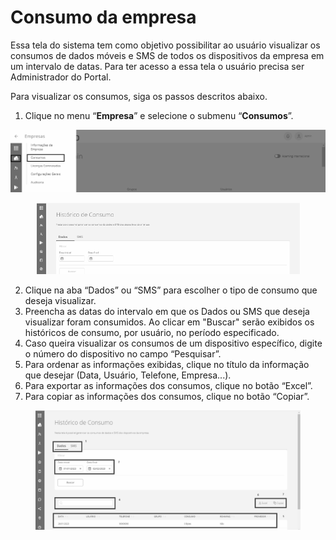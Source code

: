 # Consumo da empresa

Essa tela do sistema tem como objetivo possibilitar ao usuário visualizar os consumos de dados móveis e SMS de todos os dispositivos da empresa em um intervalo de datas. Para ter acesso a essa tela o usuário precisa ser Administrador do Portal.

Para visualizar os consumos, siga os passos descritos abaixo.

1. Clique no menu “**Empresa**” e selecione o submenu “**Consumos**”.

![](<../../.gitbook/assets/0 (10).png>)

<figure><img src="../../.gitbook/assets/image (38).png" alt="" width="531"><figcaption></figcaption></figure>

2. Clique na aba “Dados” ou “SMS” para escolher o tipo de consumo que deseja visualizar.
3. Preencha as datas do intervalo em que os Dados ou SMS que deseja visualizar foram consumidos. Ao clicar em "Buscar" serão exibidos os históricos de consumo, por usuário, no período especificado.
4. Caso queira visualizar os consumos de um dispositivo específico, digite o número do dispositivo no campo “Pesquisar”.
5. Para ordenar as informações exibidas, clique no título da informação que desejar (Data, Usuário, Telefone, Empresa...).
6. Para exportar as informações dos consumos, clique no botão “Excel”.
7. Para copiar as informações dos consumos, clique no botão “Copiar”.

<figure><img src="../../.gitbook/assets/image (124).png" alt="" width="563"><figcaption></figcaption></figure>
